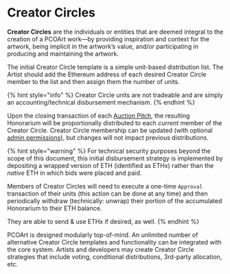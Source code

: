 # Creator Circles

**Creator Circles** are the individuals or entities that are deemed integral to the creation of a PCOArt work—by providing inspiration and context for the artwork, being implicit in the artwork’s value, and/or participating in producing and maintaining the artwork.

The initial Creator Circle template is a simple unit-based distribution list. The Artist should add the Ethereum address of each desired Creator Circle member to the list and then assign them the number of units.&#x20;

{% hint style="info" %}
Creator Circle units are not tradeable and are simply an accounting/technical disbursement mechanism.
{% endhint %}

Upon the closing transaction of each [Auction Pitch](auction-pitches.md), the resulting Honorarium will be proportionally distributed to each _current_ member of the Creator Circle. Creator Circle membership can be updated (with optional [admin permissions](admin-permissions.md)), but changes will not impact previous distributions.

{% hint style="warning" %}
For technical security purposes beyond the scope of this document, this initial disbursement strategy is implemented by depositing a wrapped version of ETH (identified as ETHx) rather than the _native_ ETH in which bids were placed and paid.&#x20;

Members of Creator Circles will need to execute a one-time `Approval` transaction of their units (this action can be done at any time) and then periodically withdraw (technically: unwrap) their portion of the accumulated Honorarium to their ETH balance.&#x20;

They are able to send & use ETHx if desired, as well.
{% endhint %}

PCOArt is designed modularly top-of-mind. An unlimited number of alternative Creator Circle templates and functionality can be integrated with the core system. Artists and developers may create Creator Circle strategies that include voting, conditional distributions, 3rd-party allocation, etc.
